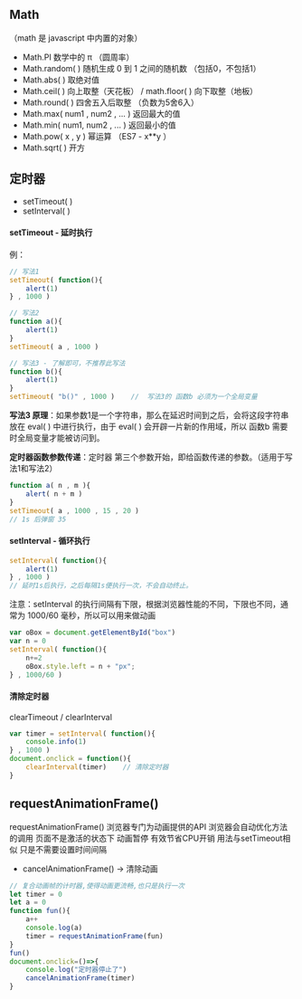 ## Math 

（math 是 javascript 中内置的对象）

- Math.PI    数学中的 π （圆周率）
- Math.random( )  随机生成 0 到 1 之间的随机数 （包括0，不包括1）
- Math.abs( )   取绝对值
- Math.ceil( ) 向上取整（天花板）   /    math.floor( ) 向下取整（地板）
- Math.round( )  四舍五入后取整  （负数为5舍6入）
- Math.max( num1 , num2 , ... )  返回最大的值
- Math.min( num1, num2 , ... )  返回最小的值 
- Math.pow( x , y )   幂运算  （ES7 -  x**y  ）
- Math.sqrt(  )  开方  





## 定时器

- setTimeout( ) 
- setInterval( ) 

#### setTimeout  -  延时执行

例：

```js
// 写法1
setTimeout( function(){
    alert(1)
} , 1000 )

// 写法2
function a(){
    alert(1)
}
setTimeout( a , 1000 )

// 写法3 - 了解即可，不推荐此写法
function b(){  
    alert(1)
}
setTimeout( "b()" , 1000 )    //  写法3的 函数b 必须为一个全局变量
```

**写法3 原理**：如果参数1是一个字符串，那么在延迟时间到之后，会将这段字符串放在 eval( ) 中进行执行，由于 eval( ) 会开辟一片新的作用域，所以 函数b 需要时全局变量才能被访问到。

**定时器函数参数传递**：定时器 第三个参数开始，即给函数传递的参数。（适用于写法1和写法2）

```js
function a( n , m ){
    alert( n + m )
}
setTimeout( a , 1000 , 15 , 20 )
// 1s 后弹窗 35
```

#### setInterval -  循环执行

```js
setInterval( function(){
    alert(1)
} , 1000 )
// 延时1s后执行，之后每隔1s便执行一次，不会自动终止。
```

注意：setInterval 的执行间隔有下限，根据浏览器性能的不同，下限也不同，通常为 1000/60 毫秒，所以可以用来做动画

```js
var oBox = document.getElementById("box")
var n = 0
setInterval( function(){
    n+=2
    oBox.style.left = n + "px";
} , 1000/60 )
```

#### 清除定时器

clearTimeout / clearInterval

```js
var timer = setInterval( function(){
    console.info(1)
} , 1000 )
document.onclick = function(){
    clearInterval(timer)    // 清除定时器
}
```



##  requestAnimationFrame() 

requestAnimationFrame() 浏览器专门为动画提供的API 浏览器会自动优化方法的调用 页面不是激活的状态下 动画暂停 有效节省CPU开销 用法与setTimeout相似 只是不需要设置时间间隔

- cancelAnimationFrame()   -> 清除动画

```js
// 复合动画帧的计时器,使得动画更流畅,也只是执行一次
let timer = 0
let a = 0
function fun(){
    a++
    console.log(a)
    timer = requestAnimationFrame(fun)
}
fun()
document.onclick=()=>{
    console.log("定时器停止了")
    cancelAnimationFrame(timer)
}
```




